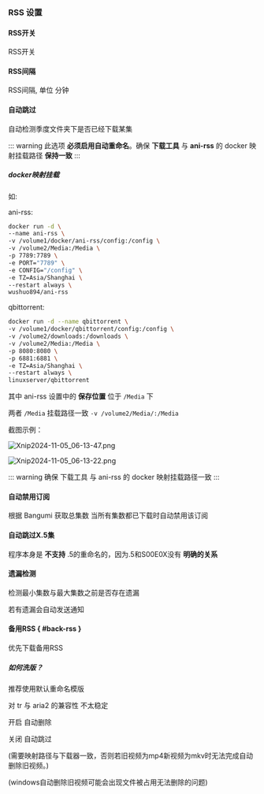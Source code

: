 ### RSS 设置

#### RSS开关

RSS开关

#### RSS间隔

RSS间隔, 单位 分钟

#### 自动跳过

自动检测季度文件夹下是否已经下载某集

::: warning
此选项 **必须启用自动重命名**。确保 **下载工具** 与 **ani-rss** 的 docker 映射挂载路径 **保持一致**
:::

##### docker映射挂载

如:

ani-rss:

```bash
docker run -d \
--name ani-rss \
-v /volume1/docker/ani-rss/config:/config \
-v /volume2/Media:/Media \
-p 7789:7789 \
-e PORT="7789" \
-e CONFIG="/config" \
-e TZ=Asia/Shanghai \
--restart always \
wushuo894/ani-rss
```

qbittorrent:

```bash
docker run -d --name qbittorrent \
-v /volume1/docker/qbittorrent/config:/config \
-v /volume2/downloads:/downloads \
-v /volume2/Media:/Media \
-p 8080:8080 \
-p 6881:6881 \
-e TZ=Asia/Shanghai \
--restart always \
linuxserver/qbittorrent
```

其中 ani-rss 设置中的 **保存位置** 位于 `/Media` 下

两者 `/Media` 挂载路径一致 `-v /volume2/Media/:/Media`

截图示例：

![Xnip2024-11-05_06-13-47.png](/image/Xnip2024-11-05_06-13-47.png)

![Xnip2024-11-05_06-13-22.png](/image/Xnip2024-11-05_06-13-22.png)

::: warning
确保 下载工具 与 ani-rss 的 docker 映射挂载路径一致
:::

#### 自动禁用订阅

根据 Bangumi 获取总集数 当所有集数都已下载时自动禁用该订阅

#### 自动跳过X.5集

程序本身是 **不支持** .5的重命名的，因为.5和S00E0X没有 **明确的关系**

#### 遗漏检测

检测最小集数与最大集数之前是否存在遗漏

若有遗漏会自动发送通知

#### 备用RSS { #back-rss }

优先下载备用RSS

##### 如何洗版？

推荐使用默认重命名模版

对 tr 与 aria2 的兼容性 不太稳定

开启 自动删除

关闭 自动跳过

(需要映射路径与下载器一致，否则若旧视频为mp4新视频为mkv时无法完成自动删除旧视频。)

(windows自动删除旧视频可能会出现文件被占用无法删除的问题)

